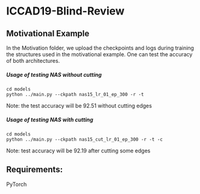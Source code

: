 # ICCAD19-Blind-Review

## Motivational Example

In the Motivation folder, we upload the checkpoints and logs during training the structures used in the motivational example.
One can test the accuracy of both architectures.

##### Usage of testing NAS without cutting
```
cd models
python ../main.py --ckpath nas15_lr_01_ep_300 -r -t
```
Note: the test accuracy will be 92.51 without cutting edges


##### Usage of testing NAS with cutting
```
cd models
python ../main.py --ckpath nas15_cut_lr_01_ep_300 -r -t -c
```
Note: test accuracy will be 92.19 after cutting some edges

## Requirements:

PyTorch 
